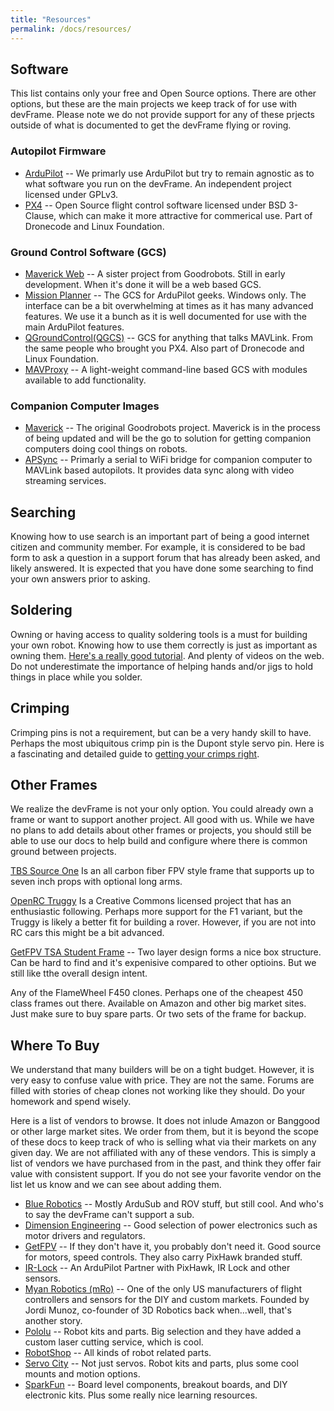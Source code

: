 ```yaml
---
title: "Resources"
permalink: /docs/resources/
---
```

## Software
This list contains only your free and Open Source options.  There are other options, but these are the main projects we keep track of for use with devFrame.  Please note we do not provide support for any of these prjects outside of what is documented to get the devFrame flying or roving.

### Autopilot Firmware
- [ArduPilot](https://ardupilot.org) -- We primarly use ArduPilot but try to remain agnostic as to what software you run on the devFrame.  An independent project licensed under GPLv3.
- [PX4](https://px4.io) -- Open Source flight control software licensed under BSD 3-Clause, which can make it more attractive for commerical use.  Part of Dronecode and Linux Foundation.

### Ground Control Software (GCS)
- [Maverick Web](https://github.com/goodrobots/maverick-web) -- A sister project from Goodrobots.  Still in early development.  When it's done it will be a web based GCS.
- [Mission Planner](https://ardupilot.org/planner/) -- The GCS for ArduPilot geeks.  Windows only.  The interface can be a bit overwhelming at times as it has many advanced features.  We use it a bunch as it is well documented for use with the main ArduPilot features.
- [QGroundControl(QGCS)](http://qgroundcontrol.com) -- GCS for anything that talks MAVLink.  From the same people who brought you PX4.  Also part of Dronecode and Linux Foundation.
- [MAVProxy](https://ardupilot.github.io/MAVProxy/html/index.html) -- A light-weight command-line based GCS with modules available to add functionality.  

### Companion Computer Images 
- [Maverick](https://github.com/goodrobots/maverick) -- The original Goodrobots project.  Maverick is in the process of being updated and will be the go to solution for getting companion computers doing cool things on robots.
- [APSync](https://ardupilot.org/dev/docs/apsync-intro.html) -- Primarly a serial to WiFi bridge for companion computer to MAVLink based autopilots.  It provides data sync along with video streaming services.


## Searching
Knowing how to use search is an important part of being a good internet citizen and community member.  For example, it is considered to be bad form to ask a question in a support forum that has already been asked, and likely answered.  It is expected that you have done some searching to find your own answers prior to asking.

## Soldering
Owning or having access to quality soldering tools is a must for building your own robot.  Knowing how to use them correctly is just as important as owning them. [Here's a really good tutorial](https://www.makerspaces.com/how-to-solder/).  And plenty of videos on the web.  Do not underestimate the importance of helping hands and/or jigs to hold things in place while you solder.

## Crimping
Crimping pins is not a requirement, but can be a very handy skill to have.  Perhaps the most ubiquitous crimp pin is the Dupont style servo pin.  Here is a fascinating and detailed guide to [getting your crimps right](https://www.instructables.com/id/Make-a-Good-Dupont-Pin-Crimp-EVERY-TIME/).

## Other Frames 

We realize the devFrame is not your only option.  You could already own a frame or want to support another project.  All good with us.  While we have no plans to add details about other frames or projects, you should still be able to use our docs to help build and configure where there is common ground between projects.

[TBS Source One](https://github.com/tbs-trappy/source_one) Is an all carbon fiber FPV style frame that supports up to seven inch props with optional long arms.

[OpenRC Truggy](https://github.com/bryancostanich/OpenRC/tree/master/Truggy) Is a Creative Commons licensed project that has an enthusiastic following.  Perhaps more support for the F1 variant, but the Truggy is likely a better fit for building a rover.  However, if you are not into RC cars this might be a bit advanced.

[GetFPV TSA Student Frame](https://www.getfpv.com/student-5-quadcopter-frame-kit.html) -- Two layer design forms a nice box structure.  Can be hard to find and it's expenisive compared to other optioins.  But we still like tthe overall design intent.

Any of the FlameWheel F450 clones.  Perhaps one of the cheapest 450 class frames out there.  Available on Amazon and other big market sites.  Just make sure to buy spare parts.  Or two sets of the frame for backup.

## Where To Buy
We understand that many builders will be on a tight budget.  However, it is very easy to confuse value with price.  They are not the same.  Forums are filled with stories of cheap clones not working like they should.  Do your homework and spend wisely.

Here is a list of vendors to browse.  It does not inlude Amazon or Banggood or other large market sites.  We order from them, but it is beyond the scope of these docs to keep track of who is selling what via their markets on any given day. We are not affiliated with any of these vendors.  This is simply a list of vendors we have purchased from in the past, and think they offer fair value with consistent support.  If you do not see your favorite vendor on the list let us know and we can see about adding them.

- [Blue Robotics](https://bluerobotics.com) -- Mostly ArduSub and ROV stuff, but still cool.  And who's to say the devFrame can't support a sub.
- [Dimension Engineering](https://www.dimensionengineering.com) -- Good selection of power electronics such as motor drivers and regulators.
- [GetFPV](https://www.getfpv.com) -- If they don't have it, you probably don't need it.  Good source for motors, speed controls.  They also carry PixHawk branded stuff.
- [IR-Lock](https://irlock.com) -- An ArduPilot Partner with PixHawk, IR Lock and other sensors.
- [Myan Robotics (mRo)](https://mrobotics.io) -- One of the only US manufacturers of flight controllers and sensors for the DIY and custom markets.  Founded by Jordi Munoz, co-founder of 3D Robotics back when...well, that's another story.  
- [Pololu](https://www.pololu.com) -- Robot kits and parts.  Big selection and they have added a custom laser cutting service, which is cool.
- [RobotShop](https://www.robotshop.com/en/) -- All kinds of robot related parts.
- [Servo City](https://www.servocity.com) -- Not just servos.  Robot kits and parts, plus some cool mounts and motion options.
- [SparkFun](https://www.sparkfun.com) -- Board level components, breakout boards, and DIY electronic kits.  Plus some really nice learning resources.